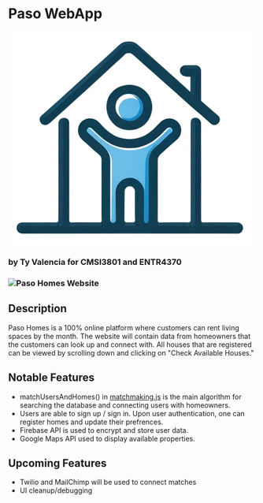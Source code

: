 # Paso WebApp 
![Logo](images/paso_logo_2.png)
### by Ty Valencia for CMSI3801 and ENTR4370
### ![Paso Homes Website](tyvalencia.github.io/pasohomes/) 

## Description
Paso Homes is a 100% online platform where customers can rent living spaces by the month. The website will contain data from homeowners that the customers can look up and connect with. All houses that are registered can be viewed by scrolling down and clicking on "Check Available Houses."

## Notable Features
 - matchUsersAndHomes() in [matchmaking.js](https://github.com/TyValencia/pasohomes/blob/main/scripts/matchmaking.js) is the main algorithm for searching the database and connecting users with homeowners.
 - Users are able to sign up / sign in. Upon user authentication, one can register homes and update their prefrences. 
 - Firebase API is used to encrypt and store user data. 
 - Google Maps API used to display available properties. 

## Upcoming Features
 - Twilio and MailChimp will be used to connect matches 
 - UI cleanup/debugging 
